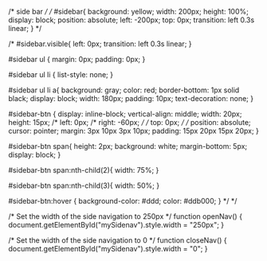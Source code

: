 
<!-- sidebare code -->
<!-- <div id="sidebar" class="">
	<ul>
			<li><a href="#vission">Vision</a></li>
			<li><a href="#lense">Lens</a></li>
			<li><a href="#skills">Skills</a></li>
			<li><a href="#students">Students</a></li>
			<li><a href="#springs">Springs</a></li>
			<li><a href="#team">Team</a></li>
	</ul>
</div>
<div id="sidebar-btn" class="sidebar-c">
	<span></span>
	<span></span>
	<span></span>
</div>

<script src="https://ajax.googleapis.com/ajax/libs/jquery/3.4.1/jquery.min.js">
</script>
<script >
	$(document).ready(function() {
		$('#sidebar-btn').click(function() {
			$('#sidebar').toggleClass('visible');
		});
	});
</script> -->





/* side bar */
/* #sidebar{
  background: yellow;
  width: 200px;
  height: 100%;
  display: block;
  position: absolute;
  left: -200px;
  top: 0px;
  transition: left 0.3s linear;
} */

/* #sidebar.visible{
  left: 0px;
  transition: left 0.3s linear;
}

#sidebar ul {
  margin: 0px;
  padding: 0px;
}

#sidebar ul li {
  list-style: none;
}

#sidebar ul li a{
  background: gray;
  color: red;
  border-bottom: 1px solid black;
  display: block;
  width: 180px;
  padding: 10px;
  text-decoration: none;
}

#sidebar-btn {
  display: inline-block;
  vertical-align: middle;
  width: 20px;
  height: 15px;
  /* left: 0px;
  /* right: -60px; */
  /* top: 0px; */
  /* position: absolute;
  cursor: pointer;
  margin: 3px 10px 3px 10px;
  padding: 15px 20px 15px 20px;
}


#sidebar-btn span{
  height: 2px;
  background: white;
  margin-bottom: 5px;
  display: block;
}

#sidebar-btn span:nth-child(2){
  width: 75%;
}

#sidebar-btn span:nth-child(3){
  width: 50%;
}

#sidebar-btn:hover {
  background-color: #ddd;
  color: #ddb000;
} */ */


/* Set the width of the side navigation to 250px */
function openNav() {
  document.getElementById("mySidenav").style.width = "250px";
}

/* Set the width of the side navigation to 0 */
function closeNav() {
  document.getElementById("mySidenav").style.width = "0";
}
